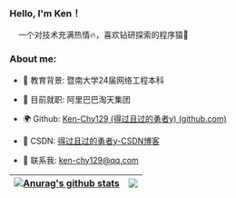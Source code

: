 <h3>Hello, I'm Ken！</h3>

&nbsp;&nbsp;&nbsp;&nbsp;一个对技术充满热情🔥，喜欢钻研探索的程序猿👾


<h3>About me:</h3>

- 📖 教育背景: 暨南大学24届网络工程本科

- 💼 目前就职: 阿里巴巴淘天集团

- 🌍 Github: [Ken-Chy129 (得过且过的勇者y) (github.com)](https://github.com/Ken-Chy129/)

- 🚀 CSDN: [得过且过的勇者y-CSDN博客](https://blog.csdn.net/qq_25046827?spm=1000.2115.3001.5343)

- 💬 联系我: ken-chy129@qq.com


| <a href="https://github.com/anuraghazra/github-readme-stats"><img align="center" src="https://github-readme-stats.vercel.app/api?username=Ken-Chy129&show_icons=true&include_all_commits=true&theme=graywhite&hide_border=true" alt="Anurag's github stats" /></a> | <a href="https://github.com/anuraghazra/github-readme-stats"><img align="center" src="https://github-readme-stats.vercel.app/api/top-langs/?username=Ken-Chy129&layout=compact&theme=graywhite&hide_border=true" /></a> |
| ------------- | ------------- |
